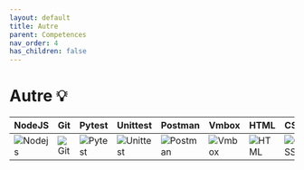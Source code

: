 ```yaml
---
layout: default
title: Autre
parent: Competences
nav_order: 4
has_children: false
---
```


# Autre 💡
| NodeJS | Git | Pytest | Unittest | Postman | Vmbox | HTML | CSS |
| --- | --- | --- | --- | --- | --- | --- | --- |
| ![Nodejs](https://upload.wikimedia.org/wikipedia/commons/thumb/d/d9/Node.js_logo.svg/2560px-Node.js_logo.svg.png) | ![Git](https://i.ibb.co/5GVX7Fz/image.png) | ![Pytest](https://upload.wikimedia.org/wikipedia/commons/thumb/b/ba/Pytest_logo.svg/2048px-Pytest_logo.svg.png) | ![Unittest](https://i.ibb.co/KrrPmQ3/image.png) | ![Postman](https://www.svgrepo.com/show/354202/postman-icon.svg) | ![Vmbox](https://i.ibb.co/9Hf1fY3/image.png) | ![HTML](https://upload.wikimedia.org/wikipedia/commons/thumb/6/61/HTML5_logo_and_wordmark.svg/512px-HTML5_logo_and_wordmark.svg.png) | ![CSS](https://upload.wikimedia.org/wikipedia/commons/thumb/d/d5/CSS3_logo_and_wordmark.svg/1200px-CSS3_logo_and_wordmark.svg.png) |


